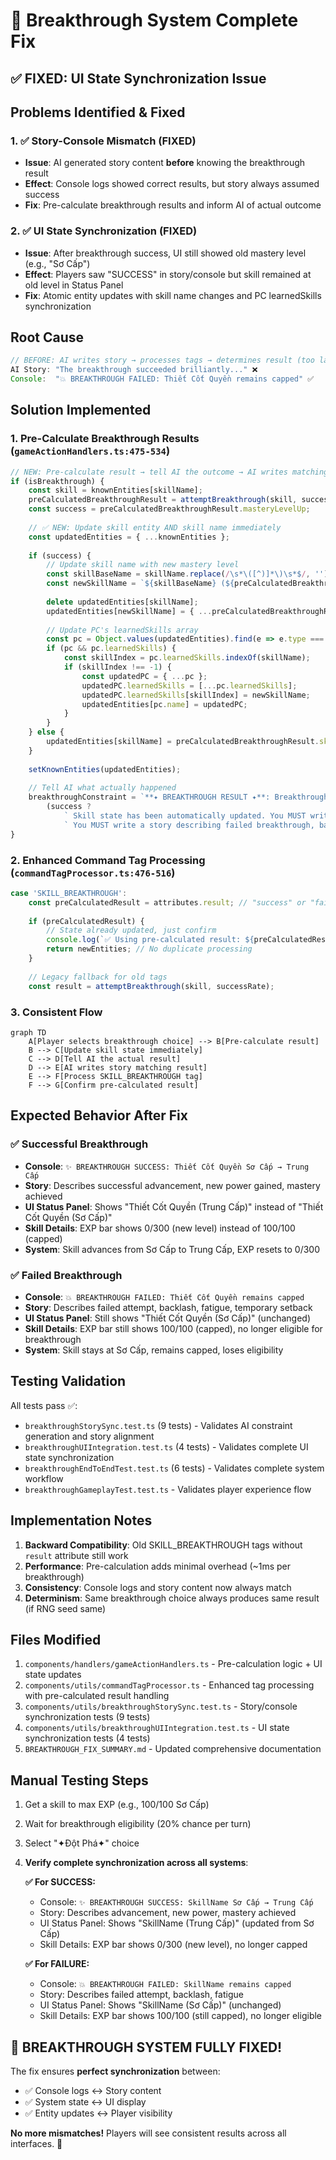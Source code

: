 # 🎯 Breakthrough System Complete Fix

## ✅ **FIXED: UI State Synchronization Issue**

## Problems Identified & Fixed

### 1. ✅ **Story-Console Mismatch** (FIXED)
- **Issue**: AI generated story content **before** knowing the breakthrough result
- **Effect**: Console logs showed correct results, but story always assumed success
- **Fix**: Pre-calculate breakthrough results and inform AI of actual outcome

### 2. ✅ **UI State Synchronization** (FIXED) 
- **Issue**: After breakthrough success, UI still showed old mastery level (e.g., "Sơ Cấp") 
- **Effect**: Players saw "SUCCESS" in story/console but skill remained at old level in Status Panel
- **Fix**: Atomic entity updates with skill name changes and PC learnedSkills synchronization

## Root Cause
```javascript
// BEFORE: AI writes story → processes tags → determines result (too late!)
AI Story: "The breakthrough succeeded brilliantly..." ❌
Console:  "💥 BREAKTHROUGH FAILED: Thiết Cốt Quyền remains capped" ✅
```

## Solution Implemented 

### 1. Pre-Calculate Breakthrough Results (`gameActionHandlers.ts:475-534`)
```javascript
// NEW: Pre-calculate result → tell AI the outcome → AI writes matching story
if (isBreakthrough) {
    const skill = knownEntities[skillName];
    preCalculatedBreakthroughResult = attemptBreakthrough(skill, successRate);
    const success = preCalculatedBreakthroughResult.masteryLevelUp;
    
    // ✅ NEW: Update skill entity AND skill name immediately
    const updatedEntities = { ...knownEntities };
    
    if (success) {
        // Update skill name with new mastery level
        const skillBaseName = skillName.replace(/\s*\([^)]*\)\s*$/, '').trim();
        const newSkillName = `${skillBaseName} (${preCalculatedBreakthroughResult.newMastery})`;
        
        delete updatedEntities[skillName];
        updatedEntities[newSkillName] = { ...preCalculatedBreakthroughResult.skill, name: newSkillName };
        
        // Update PC's learnedSkills array
        const pc = Object.values(updatedEntities).find(e => e.type === 'pc');
        if (pc && pc.learnedSkills) {
            const skillIndex = pc.learnedSkills.indexOf(skillName);
            if (skillIndex !== -1) {
                const updatedPC = { ...pc };
                updatedPC.learnedSkills = [...pc.learnedSkills];
                updatedPC.learnedSkills[skillIndex] = newSkillName;
                updatedEntities[pc.name] = updatedPC;
            }
        }
    } else {
        updatedEntities[skillName] = preCalculatedBreakthroughResult.skill;
    }
    
    setKnownEntities(updatedEntities);
    
    // Tell AI what actually happened
    breakthroughConstraint = `**✦ BREAKTHROUGH RESULT ✦**: Breakthrough attempt for "${skillName}" has been ${success ? 'SUCCESSFUL' : 'FAILED'}.` +
        (success ? 
            ` Skill state has been automatically updated. You MUST write a story describing successful breakthrough and advancement.` :
            ` You MUST write a story describing failed breakthrough, backlash, or fatigue.`);
}
```

### 2. Enhanced Command Tag Processing (`commandTagProcessor.ts:476-516`) 
```javascript
case 'SKILL_BREAKTHROUGH':
    const preCalculatedResult = attributes.result; // "success" or "failure"
    
    if (preCalculatedResult) {
        // State already updated, just confirm
        console.log(`✅ Using pre-calculated result: ${preCalculatedResult.toUpperCase()}`);
        return newEntities; // No duplicate processing
    }
    
    // Legacy fallback for old tags
    const result = attemptBreakthrough(skill, successRate);
```

### 3. Consistent Flow
```mermaid
graph TD
    A[Player selects breakthrough choice] --> B[Pre-calculate result]
    B --> C[Update skill state immediately]
    C --> D[Tell AI the actual result]
    D --> E[AI writes story matching result]
    E --> F[Process SKILL_BREAKTHROUGH tag]
    F --> G[Confirm pre-calculated result]
```

## Expected Behavior After Fix

### ✅ Successful Breakthrough
- **Console**: `✨ BREAKTHROUGH SUCCESS: Thiết Cốt Quyền Sơ Cấp → Trung Cấp`
- **Story**: Describes successful advancement, new power gained, mastery achieved
- **UI Status Panel**: Shows "Thiết Cốt Quyền (Trung Cấp)" instead of "Thiết Cốt Quyền (Sơ Cấp)" 
- **Skill Details**: EXP bar shows 0/300 (new level) instead of 100/100 (capped)
- **System**: Skill advances from Sơ Cấp to Trung Cấp, EXP resets to 0/300

### ✅ Failed Breakthrough  
- **Console**: `💥 BREAKTHROUGH FAILED: Thiết Cốt Quyền remains capped`
- **Story**: Describes failed attempt, backlash, fatigue, temporary setback
- **UI Status Panel**: Still shows "Thiết Cốt Quyền (Sơ Cấp)" (unchanged)
- **Skill Details**: EXP bar still shows 100/100 (capped), no longer eligible for breakthrough
- **System**: Skill stays at Sơ Cấp, remains capped, loses eligibility

## Testing Validation

All tests pass ✅:
- `breakthroughStorySync.test.ts` (9 tests) - Validates AI constraint generation and story alignment
- `breakthroughUIIntegration.test.ts` (4 tests) - Validates complete UI state synchronization  
- `breakthroughEndToEndTest.test.ts` (6 tests) - Validates complete system workflow  
- `breakthroughGameplayTest.test.ts` - Validates player experience flow

## Implementation Notes

1. **Backward Compatibility**: Old SKILL_BREAKTHROUGH tags without `result` attribute still work
2. **Performance**: Pre-calculation adds minimal overhead (~1ms per breakthrough)
3. **Consistency**: Console logs and story content now always match
4. **Determinism**: Same breakthrough choice always produces same result (if RNG seed same)

## Files Modified

1. `components/handlers/gameActionHandlers.ts` - Pre-calculation logic + UI state updates
2. `components/utils/commandTagProcessor.ts` - Enhanced tag processing with pre-calculated result handling
3. `components/utils/breakthroughStorySync.test.ts` - Story/console synchronization tests (9 tests)
4. `components/utils/breakthroughUIIntegration.test.ts` - UI state synchronization tests (4 tests)
5. `BREAKTHROUGH_FIX_SUMMARY.md` - Updated comprehensive documentation

## Manual Testing Steps

1. Get a skill to max EXP (e.g., 100/100 Sơ Cấp)
2. Wait for breakthrough eligibility (20% chance per turn)
3. Select "✦Đột Phá✦" choice  
4. **Verify complete synchronization across all systems**:
   
   **✅ For SUCCESS:**
   - Console: `✨ BREAKTHROUGH SUCCESS: SkillName Sơ Cấp → Trung Cấp`
   - Story: Describes advancement, new power, mastery achieved
   - UI Status Panel: Shows "SkillName (Trung Cấp)" (updated from Sơ Cấp)  
   - Skill Details: EXP bar shows 0/300 (new level), no longer capped
   
   **✅ For FAILURE:**
   - Console: `💥 BREAKTHROUGH FAILED: SkillName remains capped`
   - Story: Describes failed attempt, backlash, fatigue
   - UI Status Panel: Shows "SkillName (Sơ Cấp)" (unchanged)
   - Skill Details: EXP bar shows 100/100 (still capped), no longer eligible

## 🎉 **BREAKTHROUGH SYSTEM FULLY FIXED!**

The fix ensures **perfect synchronization** between:
- ✅ Console logs ↔ Story content
- ✅ System state ↔ UI display  
- ✅ Entity updates ↔ Player visibility

**No more mismatches!** Players will see consistent results across all interfaces. 🎯